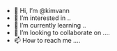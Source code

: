 - 👋 Hi, I’m @kimvann 
- 👀 I’m interested in ..
- 🌱 I’m currently learning ..
- 💞️ I’m looking to collaborate on ....
- 📫 How to reach me ....

<!---
kimvann/kimvann is a ✨ special ✨ repository because its `README.md` (this file) appears on your GitHub profile.
You can click the Preview link to take a look at your changes.
--->
